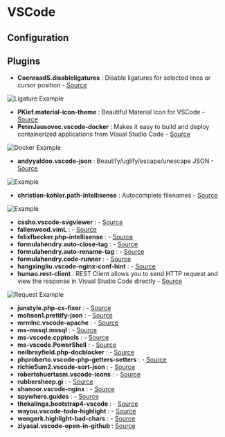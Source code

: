 # VSCode

## Configuration



## Plugins

  * **CoenraadS.disableligatures** : Disable ligatures for selected lines or cursor position - [Source](https://github.com/PKief/vscode-material-icon-theme)

![Ligature Example](https://github.com/CoenraadS/vscode-Disable-Ligatures/blob/master/img/cursor.png?raw=true)

  * **PKief.material-icon-theme** : Beautiful Material Icon for VSCode - [Source](https://github.com/PKief/vscode-material-icon-theme)
  * **PeterJausovec.vscode-docker** : Makes it easy to build and deploy containerized applications from Visual Studio Code - [Source](https://marketplace.visualstudio.com/items?itemName=PeterJausovec.vscode-docker)

![Docker Example](https://github.com/microsoft/vscode-docker/raw/master/images/generateFiles.gif)

  * **andyyaldoo.vscode-json** : Beautify/uglify/escape/unescape JSON - [Source](https://github.com/andyyaldoo/vscode-json)

![Example](https://raw.githubusercontent.com/andyyaldoo/vscode-json/master/images/vscode-json.gif)

  * **christian-kohler.path-intellisense** : Autocomplete filenames - [Source](https://github.com/ChristianKohler/PathIntellisense)

![Example](https://camo.githubusercontent.com/5b6f2a1e68078beda0ed4e2a4cd0277b2ae9ddb5/687474703a2f2f692e67697068792e636f6d2f696148655569446554555a756f2e676966)

  * **cssho.vscode-svgviewer** : - [Source]()
  * **fallenwood.vimL** : - [Source]()
  * **felixfbecker.php-intellisense** : - [Source]()
  * **formulahendry.auto-close-tag** : - [Source]()
  * **formulahendry.auto-rename-tag** : - [Source]()
  * **formulahendry.code-runner** : - [Source]()
  * **hangxingliu.vscode-nginx-conf-hint** : - [Source]()
  * **humao.rest-client** : REST Client allows you to send HTTP request and view the response in Visual Studio Code directly - [Source](https://github.com/Huachao/vscode-restclient)

![Request Example](https://github.com/Huachao/vscode-restclient/blob/master/images/usage.gif?raw=true)

  * **junstyle.php-cs-fixer** : - [Source]()
  * **mohsen1.prettify-json** : - [Source]()
  * **mrmlnc.vscode-apache** : - [Source]()
  * **ms-mssql.mssql** : - [Source]()
  * **ms-vscode.cpptools** : - [Source]()
  * **ms-vscode.PowerShell** : - [Source]()
  * **neilbrayfield.php-docblocker** : - [Source]()
  * **phproberto.vscode-php-getters-setters** : - [Source]()
  * **richie5um2.vscode-sort-json** : - [Source]()
  * **robertohuertasm.vscode-icons** : - [Source]()
  * **rubbersheep.gi** : - [Source]()
  * **shanoor.vscode-nginx** : - [Source]()
  * **spywhere.guides** : - [Source]()
  * **thekalinga.bootstrap4-vscode** : - [Source]()
  * **wayou.vscode-todo-highlight** : - [Source]()
  * **wengerk.highlight-bad-chars** : - [Source]()
  * **ziyasal.vscode-open-in-github** : [Source]()